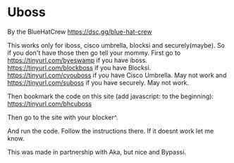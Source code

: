 # Uboss

By the BlueHatCrew https://dsc.gg/blue-hat-crew

This works only for iboss, cisco umbrella, blocksi and securely(maybe). So if you don't have those then go tell your mommy. First go to https://tinyurl.com/byeswamp if you have iboss. https://tinyurl.com/blockboss if you have Blocksi. https://tinyurl.com/cyouboss if you have Cisco Umbrella. May not work and https://tinyurl.com/suboss if you have securely. May not work.

Then bookmark the code on this site (add javascript: to the beginning): https://tinyurl.com/bhcuboss

Then go to the site with your blocker^.

And run the code. Follow the instructions there. If it doesnt work let me know.

This was made in partnership with Aka, but nice and Bypassi.
